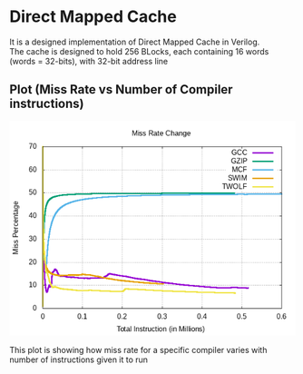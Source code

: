 # Direct Mapped Cache

It is a designed implementation of Direct Mapped Cache in Verilog.  
The cache is designed to hold 256 BLocks, each containing 16 words (words = 32-bits), with 32-bit address line 

## Plot (Miss Rate vs Number of Compiler instructions)
![Plot](gzip.png "Plot")

This plot is showing how miss rate for a specific compiler varies with number of instructions given it to run

